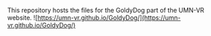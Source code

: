 This repository hosts the files for the GoldyDog part of the UMN-VR website. 
![https://umn-vr.github.io/GoldyDog/](https://umn-vr.github.io/GoldyDog/)
